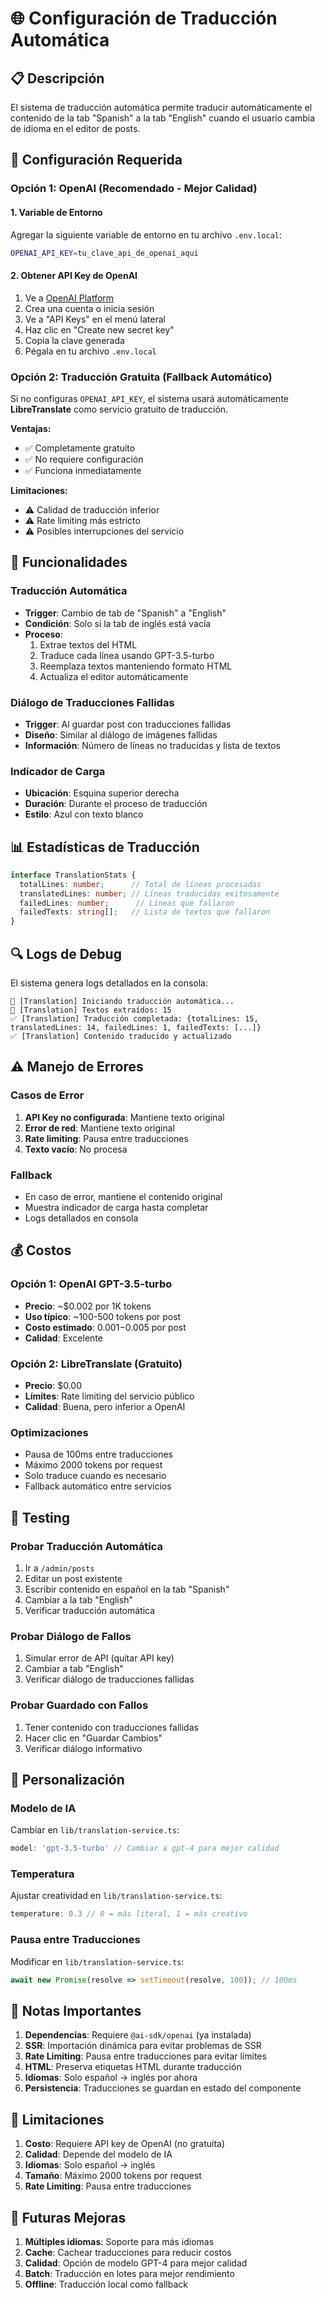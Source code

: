 # 🌐 Configuración de Traducción Automática

## 📋 Descripción

El sistema de traducción automática permite traducir automáticamente el contenido de la tab "Spanish" a la tab "English" cuando el usuario cambia de idioma en el editor de posts.

## 🔧 Configuración Requerida

### Opción 1: OpenAI (Recomendado - Mejor Calidad)

#### 1. Variable de Entorno

Agregar la siguiente variable de entorno en tu archivo `.env.local`:

```bash
OPENAI_API_KEY=tu_clave_api_de_openai_aqui
```

#### 2. Obtener API Key de OpenAI

1. Ve a [OpenAI Platform](https://platform.openai.com/)
2. Crea una cuenta o inicia sesión
3. Ve a "API Keys" en el menú lateral
4. Haz clic en "Create new secret key"
5. Copia la clave generada
6. Pégala en tu archivo `.env.local`

### Opción 2: Traducción Gratuita (Fallback Automático)

Si no configuras `OPENAI_API_KEY`, el sistema usará automáticamente **LibreTranslate** como servicio gratuito de traducción.

**Ventajas:**
- ✅ Completamente gratuito
- ✅ No requiere configuración
- ✅ Funciona inmediatamente

**Limitaciones:**
- ⚠️ Calidad de traducción inferior
- ⚠️ Rate limiting más estricto
- ⚠️ Posibles interrupciones del servicio

## 🚀 Funcionalidades

### Traducción Automática
- **Trigger**: Cambio de tab de "Spanish" a "English"
- **Condición**: Solo si la tab de inglés está vacía
- **Proceso**: 
  1. Extrae textos del HTML
  2. Traduce cada línea usando GPT-3.5-turbo
  3. Reemplaza textos manteniendo formato HTML
  4. Actualiza el editor automáticamente

### Diálogo de Traducciones Fallidas
- **Trigger**: Al guardar post con traducciones fallidas
- **Diseño**: Similar al diálogo de imágenes fallidas
- **Información**: Número de líneas no traducidas y lista de textos

### Indicador de Carga
- **Ubicación**: Esquina superior derecha
- **Duración**: Durante el proceso de traducción
- **Estilo**: Azul con texto blanco

## 📊 Estadísticas de Traducción

```typescript
interface TranslationStats {
  totalLines: number;      // Total de líneas procesadas
  translatedLines: number; // Líneas traducidas exitosamente
  failedLines: number;      // Líneas que fallaron
  failedTexts: string[];   // Lista de textos que fallaron
}
```

## 🔍 Logs de Debug

El sistema genera logs detallados en la consola:

```
🔄 [Translation] Iniciando traducción automática...
📝 [Translation] Textos extraídos: 15
✅ [Translation] Traducción completada: {totalLines: 15, translatedLines: 14, failedLines: 1, failedTexts: [...]}
✅ [Translation] Contenido traducido y actualizado
```

## ⚠️ Manejo de Errores

### Casos de Error
1. **API Key no configurada**: Mantiene texto original
2. **Error de red**: Mantiene texto original
3. **Rate limiting**: Pausa entre traducciones
4. **Texto vacío**: No procesa

### Fallback
- En caso de error, mantiene el contenido original
- Muestra indicador de carga hasta completar
- Logs detallados en consola

## 💰 Costos

### Opción 1: OpenAI GPT-3.5-turbo
- **Precio**: ~$0.002 por 1K tokens
- **Uso típico**: ~100-500 tokens por post
- **Costo estimado**: $0.001-$0.005 por post
- **Calidad**: Excelente

### Opción 2: LibreTranslate (Gratuito)
- **Precio**: $0.00
- **Límites**: Rate limiting del servicio público
- **Calidad**: Buena, pero inferior a OpenAI

### Optimizaciones
- Pausa de 100ms entre traducciones
- Máximo 2000 tokens por request
- Solo traduce cuando es necesario
- Fallback automático entre servicios

## 🧪 Testing

### Probar Traducción Automática
1. Ir a `/admin/posts`
2. Editar un post existente
3. Escribir contenido en español en la tab "Spanish"
4. Cambiar a la tab "English"
5. Verificar traducción automática

### Probar Diálogo de Fallos
1. Simular error de API (quitar API key)
2. Cambiar a tab "English"
3. Verificar diálogo de traducciones fallidas

### Probar Guardado con Fallos
1. Tener contenido con traducciones fallidas
2. Hacer clic en "Guardar Cambios"
3. Verificar diálogo informativo

## 🔧 Personalización

### Modelo de IA
Cambiar en `lib/translation-service.ts`:
```typescript
model: 'gpt-3.5-turbo' // Cambiar a gpt-4 para mejor calidad
```

### Temperatura
Ajustar creatividad en `lib/translation-service.ts`:
```typescript
temperature: 0.3 // 0 = más literal, 1 = más creativo
```

### Pausa entre Traducciones
Modificar en `lib/translation-service.ts`:
```typescript
await new Promise(resolve => setTimeout(resolve, 100)); // 100ms
```

## 📝 Notas Importantes

1. **Dependencias**: Requiere `@ai-sdk/openai` (ya instalada)
2. **SSR**: Importación dinámica para evitar problemas de SSR
3. **Rate Limiting**: Pausa entre traducciones para evitar límites
4. **HTML**: Preserva etiquetas HTML durante traducción
5. **Idiomas**: Solo español → inglés por ahora
6. **Persistencia**: Traducciones se guardan en estado del componente

## 🚨 Limitaciones

1. **Costo**: Requiere API key de OpenAI (no gratuita)
2. **Calidad**: Depende del modelo de IA
3. **Idiomas**: Solo español → inglés
4. **Tamaño**: Máximo 2000 tokens por request
5. **Rate Limiting**: Pausa entre traducciones

## 🔄 Futuras Mejoras

1. **Múltiples idiomas**: Soporte para más idiomas
2. **Cache**: Cachear traducciones para reducir costos
3. **Calidad**: Opción de modelo GPT-4 para mejor calidad
4. **Batch**: Traducción en lotes para mejor rendimiento
5. **Offline**: Traducción local como fallback
